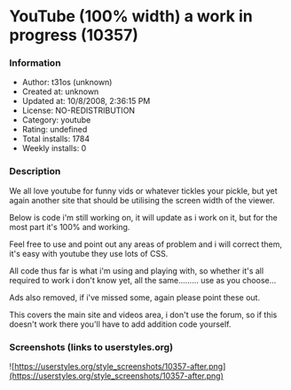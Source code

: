 # YouTube (100% width) a work in progress (10357)

### Information
- Author: t31os (unknown)
- Created at: unknown
- Updated at: 10/8/2008, 2:36:15 PM
- License: NO-REDISTRIBUTION
- Category: youtube
- Rating: undefined
- Total installs: 1784
- Weekly installs: 0


### Description
We all love youtube for funny vids or whatever tickles your pickle, but yet again another site that should be utilising the screen width of the viewer.

Below is code i'm still working on, it will update as i work on it, but for the most part it's 100% and working.

Feel free to use and point out any areas of problem and i will correct them, it's easy with youtube they use lots of CSS.

All code thus far is what i'm using and playing with, so whether it's all required to work i don't know yet, all the same......... use as you choose...

Ads also removed, if i've missed some, again please point these out.

This covers the main site and videos area, i don't use the forum, so if this doesn't work there you'll have to add addition code yourself.


### Screenshots (links to userstyles.org)
![https://userstyles.org/style_screenshots/10357-after.png](https://userstyles.org/style_screenshots/10357-after.png)


